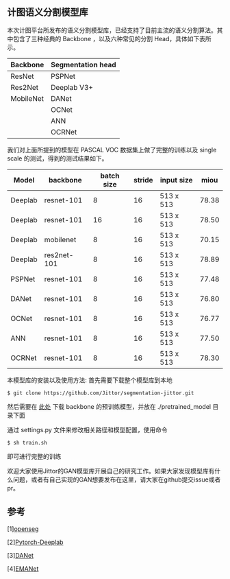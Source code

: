
## 计图语义分割模型库

本次计图平台所发布的语义分割模型库，已经支持了目前主流的语义分割算法。其中包含了三种经典的 Backbone ，以及六种常见的分割 Head，具体如下表所示。

| Backbone  | Segmentation head |
| --------- | ----------------- |
| ResNet    | PSPNet            |
| Res2Net   | Deeplab V3+       |
| MobileNet | DANet             |
|           | OCNet             |
|           | ANN               |
|           | OCRNet            |

我们对上面所提到的模型在 PASCAL VOC 数据集上做了完整的训练以及 single scale 的测试，得到的测试结果如下。

| Model   | backbone    | batch size | stride | input size | miou  |
| ------- | ----------- | ---------- | ------ | ---------- | ----- |
| Deeplab | resnet-101  | 8          | 16     | 513 x 513  | 78.38 |
| Deeplab | resnet-101  | 16         | 16     | 513 x 513  | 78.50 |
| Deeplab | mobilenet   | 8          | 16     | 513 x 513  | 70.15 |
| Deeplab | res2net-101 | 8          | 16     | 513 x 513  | 78.89 |
| PSPNet  | resnet-101  | 8          | 16     | 513 x 513  | 77.48 |
| DANet   | resnet-101  | 8          | 16     | 513 x 513  | 76.80 |
| OCNet   | resnet-101  | 8          | 16     | 513 x 513  | 76.77 |
| ANN     | resnet-101  | 8          | 16     | 513 x 513  | 77.50 |
| OCRNet  | resnet-101  | 8          | 16     | 513 x 513  | 78.30 |




本模型库的安装以及使用方法:
首先需要下载整个模型库到本地
```
$ git clone https://github.com/Jittor/segmentation-jittor.git
```

然后需要在 [此处](<https://share.weiyun.com/DQiZVGbp>) 下载 backbone 的预训练模型，并放在  ./pretrained_model 目录下面

通过 settings.py 文件来修改相关路径和模型配置，使用命令 

```
$ sh train.sh
```

即可进行完整的训练


欢迎大家使用Jittor的GAN模型库开展自己的研究工作。如果大家发现模型库有什么问题，或者有自己实现的GAN想要发布在这里，请大家在github提交issue或者pr。


## 参考

[1][openseg](<https://github.com/openseg-group/openseg.pytorch>)

[2][Pytorch-Deeplab](<https://github.com/jfzhang95/pytorch-deeplab-xception>)

[3][DANet](<https://github.com/junfu1115/DANet>)

[4][EMANet](<https://github.com/XiaLiPKU/EMANet>)

